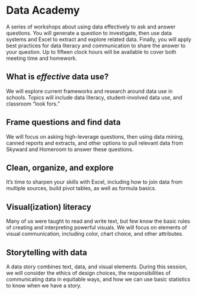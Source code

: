 # Data Academy

A series of workshops about using data effectively to ask and answer questions. You will generate a question to investigate, then use data systems and Excel to extract and explore related data. Finally, you will apply best practices for data literacy and communication to share the answer to your question. Up to fifteen clock hours will be available to cover both meeting time and homework. 

## What is _effective_ data use? ##

We will explore current frameworks and research around data use in schools. Topics will include data literacy, student-involved data use, and classroom “look fors.” 

## Frame questions and find data ##

We will focus on asking high-leverage questions, then using data mining, canned reports and extracts, and other options to pull relevant data from Skyward and Homeroom to answer these questions.

## Clean, organize, and explore ##

It’s time to sharpen your skills with Excel, including how to join data from multiple sources, build pivot tables, as well as formula basics.

## Visual(ization) literacy ##

Many of us were taught to read and write text, but few know the basic rules of creating and interpreting powerful visuals. We will focus on elements of visual communication, including color, chart choice, and other attributes. 

## Storytelling with data ##

A data story combines text, data, and visual elements. During this session, we will consider the ethics of design choices, the responsibilities of communicating data in equitable ways, and how we can use basic statistics to know when we have a story.
